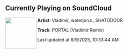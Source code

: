 ## Currently Playing on SoundCloud

[<img align="left" width="100" src="https://i1.sndcdn.com/artworks-PLpSAoxtknoT1FjP-Ad4CkA-t500x500.png">](https://soundcloud.com/waterjon/portal-vladimir-remix-3)

**Artist**: Vladimir, waterjon⚓, SHATODOOR 

**Track**: PORTAL (Vladimir Remix)

Last updated at 8/9/2025, 10:33:44 AM
